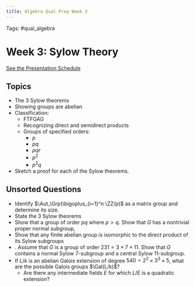 ```yaml
---
title: Algebra Qual Prep Week 3
---
```


Tags: 
#qual_algebra

# Week 3: Sylow Theory

[See the Presentation Schedule](https://www.notion.so/df531651418e43a9918f8d6c0cc0c706)

## Topics

- The 3 Sylow theorems
-   Showing groups are abelian
-   Classification: 
	-   FTFGAG
	-   Recognizing direct and semidirect products
	-   Groups of specified orders:
		-   $p$
		-   $pq$
		-   $pqr$
		-   $p^2$
		-   $p^2 q$
- Sketch a proof for each of the Sylow theorems.

## Unsorted Questions

- Identify $\Aut_\Grp(\bigoplus_{i=1}^n \ZZ/p)$ as a matrix group and determine its size.
- State the 3 Sylow theorems
- Show that a group of order $pq$ where $p > q$. Show that $G$ has a nontrivial proper normal subgroup, 
- Show that any finite abelian group is isomorphic to the direct product of its Sylow subgroups
- . Assume that $G$ is a group of order $231 = 3\times 7\times 11$. Show that $G$ contains a normal Sylow 7-subgroup and a central Sylow 11-subgroup.
- If $L/k$ is an abelian Galois extension of degree $540 = 2^2 \times 3^3\times 5$, what are the possible Galois groups $\Gal(L/k)$?
	- Are there any intermediate fields $E$ for which $L/E$ is a quadratic extension?